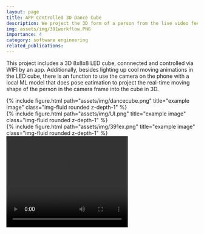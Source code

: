 ```yaml
---
layout: page
title: APP Controlled 3D Dance Cube
description: We project the 3D form of a person from the live video feed of an Android app into a 8x8x8 LED cube.
img: assets/img/391workflow.PNG
importance: 4
category: software engineering
related_publications:
---
```


This project includes a 3D 8x8x8 LED cube, connnected and controlled via WIFI by an app. Additionally, besides lighting up cool moving animations in the LED cube, there is an function to use the camera on the phone with a local ML model that does pose eatimation to project the real-time moving shape of the person in the camera frame into the cube in 3D.

<div class="row">
    <div class="col-sm mt-3 mt-md-0">
        {% include figure.html path="assets/img/dancecube.png" title="example image" class="img-fluid rounded z-depth-1" %}
    </div>
</div>

<div class="col-sm mt-3 mt-md-0">
    {% include figure.html path="assets/img/UI.png" title="example image" class="img-fluid rounded z-depth-1" %}
</div>
<div class="col-sm mt-3 mt-md-0">
    {% include figure.html path="assets/img/391ex.png" title="example image" class="img-fluid rounded z-depth-1" %}
</div>

<video width="320" height="240" controls>
  <source src="{{ site.baseurl }}/assets/video/41video.mp4" type="video/mp4">
  Your browser does not support the video tag.
</video>
